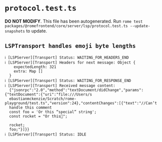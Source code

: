 # `protocol.test.ts`

**DO NOT MODIFY**. This file has been autogenerated. Run `rome test packages/@romefrontend/core/server/lsp/protocol.test.ts --update-snapshots` to update.

## `LSPTransport handles emoji byte lengths`

```
ℹ [LSPServer][Transport] Status: WAITING_FOR_HEADERS_END
ℹ [LSPServer][Transport] Headers for next message: Object {
    expectedLength: 321
    extra: Map []
  }
ℹ [LSPServer][Transport] Status: WAITING_FOR_RESPONSE_END
ℹ [LSPServer][Transport] Received message content:
  {"jsonrpc":"2.0","method":"textDocument/didChange","params":{"textDocument":{"uri":"file:///Users/s
  ebastianmckenzie/Scratch/rome-playground/test.ts","version":24},"contentChanges":[{"text":"//Can’t
  handle this comment
  const foo = 'Or this “special” string';
  const rocket = "Or this🚀";
  
  rocket;
  foo;"}]}}
ℹ [LSPServer][Transport] Status: IDLE

```
